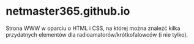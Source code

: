 # netmaster365.github.io
Strona WWW w oparciu o HTML i CSS, na której można znaleźć kilka przydatnych elementów dla radioamatorów/krótkofalowców (i nie tylko).
